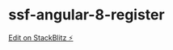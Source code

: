 # ssf-angular-8-register

[Edit on StackBlitz ⚡️](https://stackblitz.com/edit/ssf-angular-8-register)
